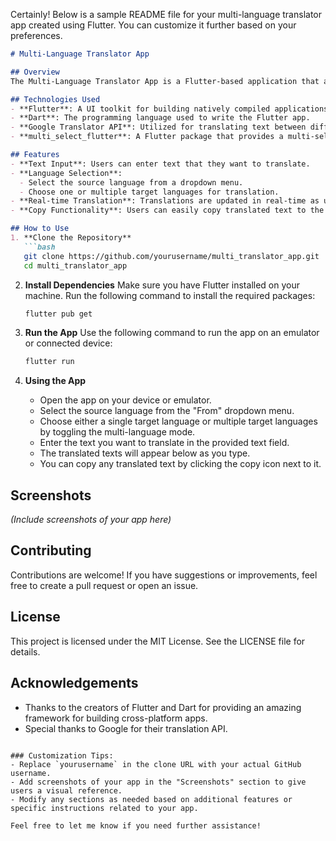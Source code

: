 Certainly! Below is a sample README file for your multi-language translator app created using Flutter. You can customize it further based on your preferences.

```markdown
# Multi-Language Translator App

## Overview
The Multi-Language Translator App is a Flutter-based application that allows users to translate text between multiple languages. It supports single and multi-language translation modes, offering a user-friendly interface for seamless translation experiences.

## Technologies Used
- **Flutter**: A UI toolkit for building natively compiled applications for mobile, web, and desktop from a single codebase.
- **Dart**: The programming language used to write the Flutter app.
- **Google Translator API**: Utilized for translating text between different languages.
- **multi_select_flutter**: A Flutter package that provides a multi-select dialog for selecting multiple target languages.

## Features
- **Text Input**: Users can enter text that they want to translate.
- **Language Selection**: 
  - Select the source language from a dropdown menu.
  - Choose one or multiple target languages for translation.
- **Real-time Translation**: Translations are updated in real-time as users type.
- **Copy Functionality**: Users can easily copy translated text to the clipboard.

## How to Use
1. **Clone the Repository**
   ```bash
   git clone https://github.com/yourusername/multi_translator_app.git
   cd multi_translator_app
   ```

2. **Install Dependencies**
   Make sure you have Flutter installed on your machine. Run the following command to install the required packages:
   ```bash
   flutter pub get
   ```

3. **Run the App**
   Use the following command to run the app on an emulator or connected device:
   ```bash
   flutter run
   ```

4. **Using the App**
   - Open the app on your device or emulator.
   - Select the source language from the "From" dropdown menu.
   - Choose either a single target language or multiple target languages by toggling the multi-language mode.
   - Enter the text you want to translate in the provided text field.
   - The translated texts will appear below as you type.
   - You can copy any translated text by clicking the copy icon next to it.

## Screenshots
*(Include screenshots of your app here)*

## Contributing
Contributions are welcome! If you have suggestions or improvements, feel free to create a pull request or open an issue.

## License
This project is licensed under the MIT License. See the LICENSE file for details.

## Acknowledgements
- Thanks to the creators of Flutter and Dart for providing an amazing framework for building cross-platform apps.
- Special thanks to Google for their translation API.

```

### Customization Tips:
- Replace `yourusername` in the clone URL with your actual GitHub username.
- Add screenshots of your app in the "Screenshots" section to give users a visual reference.
- Modify any sections as needed based on additional features or specific instructions related to your app.

Feel free to let me know if you need further assistance!
